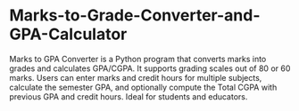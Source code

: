 # Marks-to-Grade-Converter-and-GPA-Calculator
Marks to GPA Converter is a Python program that converts marks into grades and calculates GPA/CGPA. It supports grading scales out of 80 or 60 marks. Users can enter marks and credit hours for multiple subjects, calculate the semester GPA, and optionally compute the Total CGPA with previous GPA and credit hours. Ideal for students and educators.
